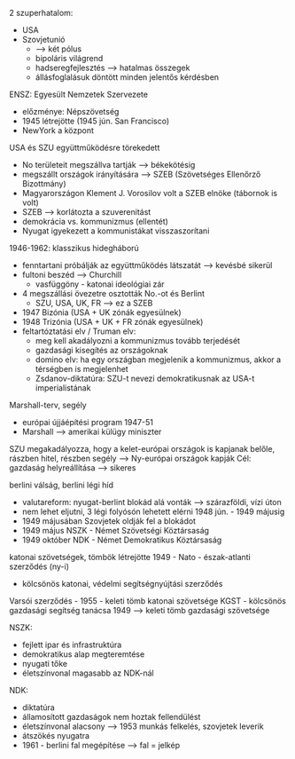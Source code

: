 2 szuperhatalom:
- USA
- Szovjetunió
	- --> két pólus
	- bipoláris világrend
	- hadseregfejlesztés --> hatalmas összegek
	- állásfoglalásuk döntött minden jelentős kérdésben

ENSZ: Egyesült Nemzetek Szervezete
- előzménye: Népszövetség
- 1945 létrejötte (1945 jún. San Francisco)
- NewYork a központ

USA és SZU együttműködésre törekedett
- No területeit megszállva tartják --> békekötésig
- megszállt országok irányítására --> SZEB (Szövetséges Ellenőrző Bizottmány)
- Magyarországon Klement J. Vorosilov volt a SZEB elnöke (tábornok is volt)
- SZEB --> korlátozta a szuverenitást
- demokrácia vs. kommunizmus (ellentét)
- Nyugat igyekezett a kommunistákat visszaszorítani

1946-1962: klasszikus hidegháború
- fenntartani próbálják az együttműködés látszatát --> kevésbé sikerül
- fultoni beszéd --> Churchill
	- vasfüggöny - katonai ideológiai zár
- 4 megszállási övezetre osztották No.-ot és Berlint
	- SZU, USA, UK, FR --> ez a SZEB
- 1947 Bizónia (USA + UK zónák egyesülnek)
- 1948 Trizónia (USA + UK + FR zónák egyesülnek)
- feltartóztatási elv / Truman elv:
	- meg kell akadályozni a kommunizmus tovább terjedését
	- gazdasági kisegítés az országoknak
	- domino elv: ha egy országban megjelenik a kommunizmus, akkor a térségben is megjelenhet
	- Zsdanov-diktatúra: SZU-t nevezi demokratikusnak az USA-t imperialistának

Marshall-terv, segély
- európai újjáépítési program 1947-51
- Marshall --> amerikai külügy miniszter

SZU megakadályozza, hogy a kelet-európai országok is kapjanak belőle, rászben hitel, részben segély --> Ny-európai országok kapják
Cél: gazdaság helyreállítása --> sikeres

berlini válság, berlini légi híd
- valutareform: nyugat-berlint blokád alá vonták --> szárazföldi, vízi úton
- nem lehet eljutni, 3 légi folyósón lehetett elérni 1948 jún. - 1949 májusig
- 1949 májusában Szovjetek oldják fel a blokádot
- 1949 május NSZK - Német Szövetségi Köztársaság
- 1949 október NDK - Német Demokratikus Köztársaság

katonai szövetségek, tömbök létrejötte 1949 - Nato - észak-atlanti szerződés (ny-i)
- kölcsönös katonai, védelmi segítségnyújtási szerződés

Varsói szerződés - 1955 - keleti tömb katonai szövetsége
KGST - kölcsönös gazdasági segítség tanácsa 1949 --> keleti tömb gazdasági szövetsége

NSZK:
- fejlett ipar és infrastruktúra
- demokratikus alap megteremtése
- nyugati tőke
- életszínvonal magasabb az NDK-nál

NDK:
- diktatúra
- államosított gazdaságok nem hoztak fellendülést
- életszínvonal alacsony --> 1953 munkás felkelés, szovjetek leverik
- átszökés nyugatra
- 1961 - berlini fal megépítése --> fal = jelkép